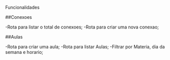 Funcionalidades

##Conexoes

-Rota para listar o total de conexoes;
-Rota para criar uma nova conexao;

##Aulas

-Rota para criar uma aula;
-Rota para listar Aulas;
 -Filtrar por Materia, dia da semana e horario;
